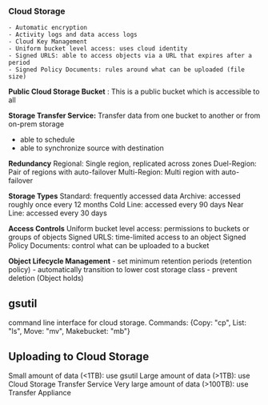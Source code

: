 ### Cloud Storage
	- Automatic encryption
	- Activity logs and data access logs
	- Cloud Key Management
	- Uniform bucket level access: uses cloud identity
	- Signed URLS: able to access objects via a URL that expires after a period
	- Signed Policy Documents: rules around what can be uploaded (file size) 

**Public Cloud Storage Bucket** : This is a public bucket which is accessible to all

**Storage Transfer Service:**
Transfer data from one bucket to another or from on-prem storage
  - able to schedule
  - able to synchronize source with destination

**Redundancy**
Regional: Single region, replicated across zones
Duel-Region: Pair of regions with auto-failover
Multi-Region: Multi region with auto-failover

**Storage Types**
Standard: frequently accessed data
Archive: accessed roughly once every 12 months
Cold Line: accessed every 90 days
Near Line: accessed every 30 days

**Access Controls**
Uniform bucket level access: permissions to buckets or groups of objects 
Signed URLS: time-limited access to an object
Signed Policy Documents: control what can be uploaded to a bucket


**Object Lifecycle Management**
	- set minimum retention periods (retention policy)
	- automatically transition to lower cost storage class
	- prevent deletion (Object holds)

## gsutil
command line interface for cloud storage.
Commands: {Copy: "cp", List: "ls", Move: "mv", Makebucket: "mb"}

## Uploading to Cloud Storage
Small amount of data (<1TB): use gsutil
Large amount of data (>1TB): use Cloud Storage Transfer Service
Very large amount of data (>100TB): use Transfer Appliance
